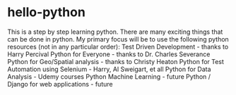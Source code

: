 # hello-python
This is a step by step learning python.
There are many exciting things that can be done in python.
My primary focus will be to use the following python resources (not in any particular order):
Test Driven Development - thanks to Harry Percival
Python for Everyone - thanks to Dr. Charles Severance
Python for Geo/Spatial analysis - thanks to Christy Heaton
Python for Test Automation using Selenium - Harry, Al Sweigart, et all
Python for Data Analysis - Udemy courses
Python Machine Learning - future
Python / Django for web applications - future